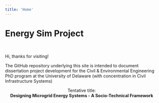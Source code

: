 ```yaml
---
title: 'Home'
---
```


# Energy Sim Project
<br>

Hi, thanks for visiting!

The GitHub repository underlying this site is intended to document dissertation project development for the Civil &amp; Environmental Engineering PhD program at the University of Delaware (with concentration in Civil Infrastructure Systems) 

<center>
  Tentative title:
  <br>
  
  <strong>
    Designing Microgrid Energy Systems - A Socio-Technical Framework
  </strong>
</center>
